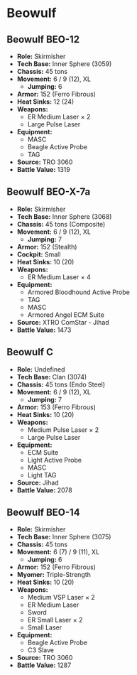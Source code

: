 # Beowulf
## Beowulf BEO-12
- **Role:** Skirmisher
- **Tech Base:** Inner Sphere (3059)
- **Chassis:** 45 tons
- **Movement:** 6 / 9 (12), XL
  - **Jumping:** 6
- **Armor:** 152 (Ferro Fibrous)
- **Heat Sinks:** 12 (24)
- **Weapons:**
  - ER Medium Laser × 2
  - Large Pulse Laser
- **Equipment:**
  - MASC
  - Beagle Active Probe
  - TAG
- **Source:** TRO 3060
- **Battle Value:** 1319

## Beowulf BEO-X-7a
- **Role:** Skirmisher
- **Tech Base:** Inner Sphere (3068)
- **Chassis:** 45 tons (Composite)
- **Movement:** 6 / 9 (12), XL
  - **Jumping:** 7
- **Armor:** 152 (Stealth)
- **Cockpit:** Small
- **Heat Sinks:** 10 (20)
- **Weapons:**
  - ER Medium Laser × 4
- **Equipment:**
  - Armored Bloodhound Active Probe
  - TAG
  - MASC
  - Armored Angel ECM Suite
- **Source:** XTRO ComStar - Jihad
- **Battle Value:** 1473

## Beowulf C
- **Role:** Undefined
- **Tech Base:** Clan (3074)
- **Chassis:** 45 tons (Endo Steel)
- **Movement:** 6 / 9 (12), XL
  - **Jumping:** 7
- **Armor:** 153 (Ferro Fibrous)
- **Heat Sinks:** 10 (20)
- **Weapons:**
  - Medium Pulse Laser × 2
  - Large Pulse Laser
- **Equipment:**
  - ECM Suite
  - Light Active Probe
  - MASC
  - Light TAG
- **Source:** Jihad
- **Battle Value:** 2078

## Beowulf BEO-14
- **Role:** Skirmisher
- **Tech Base:** Inner Sphere (3075)
- **Chassis:** 45 tons
- **Movement:** 6 (7) / 9 (11), XL
  - **Jumping:** 6
- **Armor:** 152 (Ferro Fibrous)
- **Myomer:** Triple-Strength
- **Heat Sinks:** 10 (20)
- **Weapons:**
  - Medium VSP Laser × 2
  - ER Medium Laser
  - Sword
  - ER Small Laser × 2
  - Small Laser
- **Equipment:**
  - Beagle Active Probe
  - C3 Slave
- **Source:** TRO 3060
- **Battle Value:** 1287

